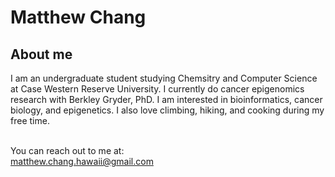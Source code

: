 <h1>Matthew Chang</h1>
<h2>About me</h2>
I am an undergraduate student studying Chemsitry and Computer Science at Case Western Reserve University. I currently do cancer epigenomics research with Berkley Gryder, PhD. I am interested in bioinformatics, cancer biology, and epigenetics. I also love climbing, hiking, and cooking during my free time. <br><br>

You can reach out to me at:<br>
matthew.chang.hawaii@gmail.com
